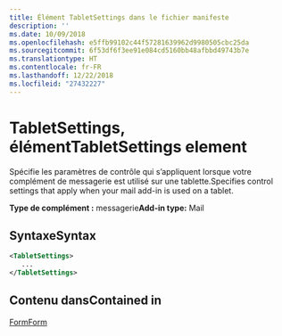 ```yaml
---
title: Élément TabletSettings dans le fichier manifeste
description: ''
ms.date: 10/09/2018
ms.openlocfilehash: e5ffb99102c44f57281639962d9980505cbc25da
ms.sourcegitcommit: 6f53df6f3ee91e084cd5160bb48afbbd49743b7e
ms.translationtype: HT
ms.contentlocale: fr-FR
ms.lasthandoff: 12/22/2018
ms.locfileid: "27432227"
---
```

# <a name="tabletsettings-element"></a><span data-ttu-id="c2c11-102">TabletSettings, élément</span><span class="sxs-lookup"><span data-stu-id="c2c11-102">TabletSettings element</span></span>

<span data-ttu-id="c2c11-103">Spécifie les paramètres de contrôle qui s’appliquent lorsque votre complément de messagerie est utilisé sur une tablette.</span><span class="sxs-lookup"><span data-stu-id="c2c11-103">Specifies control settings that apply when your mail add-in is used on a tablet.</span></span>

<span data-ttu-id="c2c11-104">**Type de complément :** messagerie</span><span class="sxs-lookup"><span data-stu-id="c2c11-104">**Add-in type:** Mail</span></span>

## <a name="syntax"></a><span data-ttu-id="c2c11-105">Syntaxe</span><span class="sxs-lookup"><span data-stu-id="c2c11-105">Syntax</span></span>

```XML
<TabletSettings>
   ...
</TabletSettings>
```

## <a name="contained-in"></a><span data-ttu-id="c2c11-106">Contenu dans</span><span class="sxs-lookup"><span data-stu-id="c2c11-106">Contained in</span></span>

[<span data-ttu-id="c2c11-107">Form</span><span class="sxs-lookup"><span data-stu-id="c2c11-107">Form</span></span>](form.md)

